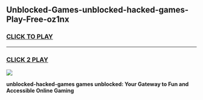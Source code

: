 
## Unblocked-Games-unblocked-hacked-games-Play-Free-oz1nx
<h3>
<a href="https://premium76.site?title=unblocked-hacked-games&ref=20M">CLICK TO PLAY</a></h3>
<hr>

<h3>
<a href="https://premium76.site?title=unblocked-hacked-games&ref=20M">CLICK 2 PLAY</a>
  
</h3>

<a href="https://premium76.site?title=unblocked-hacked-games&ref=19M"><img src="https://clearcache.store/games.png"></a>


**unblocked-hacked-games games unblocked: Your Gateway to Fun and Accessible Online Gaming**
